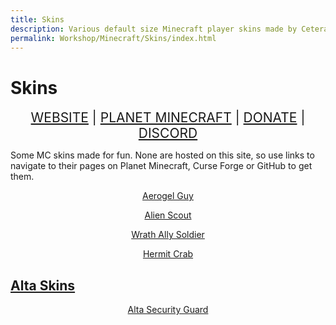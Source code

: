 ```yaml
---
title: Skins
description: Various default size Minecraft player skins made by Ceterai. You can visit each mod on its Planet Minecraft page to download or apply it. Hope you enjoy!
permalink: Workshop/Minecraft/Skins/index.html
---
```


# Skins

<div align="center" style="font-size: 150%;">
<a class="ct_button" href="https://ceterai.github.io/Workshop/Minecraft/Skins">WEBSITE</a> | <a class="ct_button" href="https://www.planetminecraft.com/member/ceterai/submissions/skins/">PLANET MINECRAFT</a> | <a class="ct_button" href="https://buymeacoffee.com/ceterai">DONATE</a> | <a class="ct_button" href="https://discord.gg/gGEwZ5vbgr">DISCORD</a>
</div>

Some MC skins made for fun. None are hosted on this site, so use links to navigate to their pages on Planet Minecraft, Curse Forge or GitHub to get them.

<div align="center">
<a href="https://www.planetminecraft.com/skin/aerogel-guy/" class="ct_card" data-bgimage="https://static.planetminecraft.com/files/resource_media/preview/aerogelguy-14466498-e1491-minecraft-skin.jpg" style="height: 100px;"><p>Aerogel Guy</p></a>
<a href="https://www.planetminecraft.com/skin/alien-scout-4938900/" class="ct_card" data-bgimage="https://static.planetminecraft.com/files/resource_media/preview/d1-13907204-minecraft-skin.jpg" style="height: 100px;"><p>Alien Scout</p></a>
<a href="https://www.planetminecraft.com/skin/wrath-ally-soldier/" class="ct_card" data-bgimage="https://static.planetminecraft.com/files/resource_media/preview/steve-13855411-minecraft-skin.jpg" style="height: 100px;"><p>Wrath Ally Soldier</p></a>
<a href="https://www.planetminecraft.com/mob-skin/cancer-hermit/" class="ct_card" data-bgimage="https://static.planetminecraft.com/files/image/minecraft/mob-skin/2021/200/cancerhermit-14357524_iso_l.png" style="height: 100px;"><p>Hermit Crab</p></a>
</div>

## [Alta Skins](AltaMCSkins)

<div align="center">
<a href="https://www.planetminecraft.com/skin/alta-security-guard/" class="ct_card" data-bgimage="https://static.planetminecraft.com/files/resource_media/preview/skin-18286570-minecraft-skin.jpg" style="height: 100px;"><p>Alta Security Guard</p></a>
</div>
